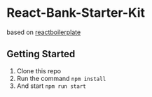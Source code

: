 # React-Bank-Starter-Kit
based on [reactboilerplate](https://www.reactboilerplate.com/)

## Getting Started

1. Clone this repo
2. Run the command `npm install`
3. And start `npm run start`

